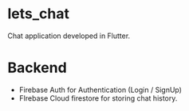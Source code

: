 
# lets_chat

Chat application developed in Flutter.

# Backend

- Firebase Auth for Authentication (Login / SignUp)
- FIrebase Cloud firestore for storing chat history.

